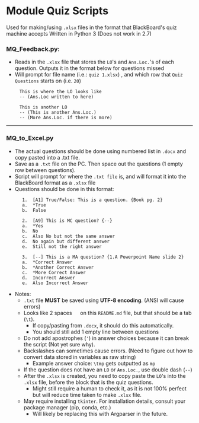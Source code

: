 # Module Quiz Scripts
Used for making/using `.xlsx` files in the format that BlackBoard's quiz machine accepts
Written in Python 3 (Does not work in 2.7)

### MQ_Feedback.py:
   * Reads in the `.xlsx` file that stores the `LO`'s and `Ans.Loc.`'s of each question. Outputs it in the format below for questions missed 
   * Will prompt for file name (i.e.: `quiz 1.xlsx`) , and which row that `Quiz Questions` starts on (i.e. `20`)
 ```    
      This is where the LO looks like
      -- (Ans.Loc written to here)

      This is another LO
      -- (This is another Ans.Loc.)
      -- (More Ans.Loc. if there is more)
```

---

### MQ_to_Excel.py
   * The actual questions should be done using numbered list in `.docx` and copy pasted into a .txt file. 
   * Save as a `.txt` file on the PC. Then space out the questions (1 empty row between questions).
   * Script will prompt for where the `.txt file` is, and will format it into the BlackBoard format as a `.xlsx` file
   * Questions should be done in this format:
```
      1.  [A1] True/False: This is a question. {Book pg. 2}
      a.  *True
      b.  False
      
      2.  [A9] This is MC question? {--}
      a.  *Yes
      b.  No
      c.  Also No but not the same answer
      d.  No again but different answer
      e.  Still not the right answer
      
      3.  [--] This is a MA question? {1.A Powerpoint Name slide 2}
      a.  *Correct Answer
      b.  *Another Correct Answer
      c.  *More Correct Answer
      d.  Incorrect Answer
      e.  Also Incorrect Answer
```
  * Notes:
     * `.txt` file **MUST** be saved using **UTF-8 encoding**. (ANSI will cause errors)
     * Looks like 2 spaces `  ` on this `README.md` file, but that should be a tab (`\t`). 
        * If copy/pasting from `.docx`, it should do this automatically. 
        * You should still add 1 empty line between questions
     * Do not add apostrophes (`'`) in answer choices because it can break the script (Not yet sure why).
     * Backslashes can sometimes cause errors. (Need to figure out how to convert data stored in variables as raw string)
        * Example answer choice: `\tmp` gets outputted as `mp`
     * If the question does not have an `LO` or `Ans.Loc.`, use double dash (`--`)
     * After the `.xlsx` is created, you need to copy paste the `LO`'s into the `.xlsx` file, before the block that is the quiz questions.
        * Might still require a human to check it, as it is not 100% perfect but will reduce time taken to make `.xlsx` file.
     * May require installing `tkinter`. For installation details, consult your package manager (pip, conda, etc.)
        * Will likely be replacing this with Argparser in the future.
